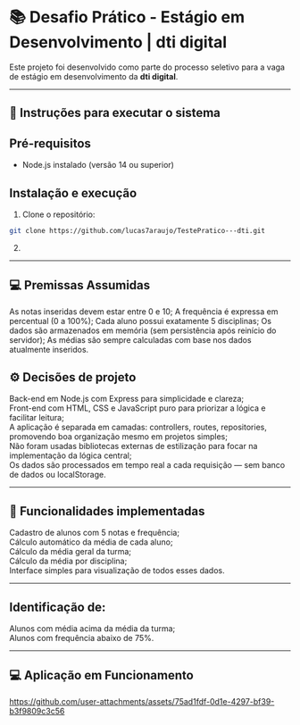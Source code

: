 # 📚 Desafio Prático - Estágio em Desenvolvimento | dti digital

Este projeto foi desenvolvido como parte do processo seletivo para a vaga de estágio em desenvolvimento da **dti digital**.

---

## 🚀 Instruções para executar o sistema

## Pré-requisitos
- Node.js instalado (versão 14 ou superior)

## Instalação e execução

1. Clone o repositório:
```bash
git clone https://github.com/lucas7araujo/TestePratico---dti.git
````

2. 

---

## 💻 Premissas Assumidas

As notas inseridas devem estar entre 0 e 10;
A frequência é expressa em percentual (0 a 100%);
Cada aluno possui exatamente 5 disciplinas;
Os dados são armazenados em memória (sem persistência após reinício do servidor);
As médias são sempre calculadas com base nos dados atualmente inseridos.

## ⚙️ Decisões de projeto

Back-end em Node.js com Express para simplicidade e clareza;<br>
Front-end com HTML, CSS e JavaScript puro para priorizar a lógica e facilitar leitura; <br>
A aplicação é separada em camadas: controllers, routes, repositories, promovendo boa organização mesmo em projetos simples; <br>
Não foram usadas bibliotecas externas de estilização para focar na implementação da lógica central; <br>
Os dados são processados em tempo real a cada requisição — sem banco de dados ou localStorage. <br>

---

## 🧠 Funcionalidades implementadas 

Cadastro de alunos com 5 notas e frequência; <br>
Cálculo automático da média de cada aluno; <br>
Cálculo da média geral da turma; <br>
Cálculo da média por disciplina; <br>
Interface simples para visualização de todos esses dados. <br>

---
 
## Identificação de:
Alunos com média acima da média da turma; <br>
Alunos com frequência abaixo de 75%.

---

## 💻 Aplicação em Funcionamento

https://github.com/user-attachments/assets/75ad1fdf-0d1e-4297-bf39-b3f9809c3c56






